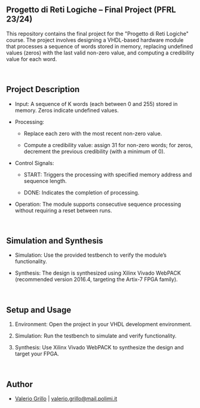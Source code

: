 ## Progetto di Reti Logiche – Final Project (PFRL 23/24)
This repository contains the final project for the "Progetto di Reti Logiche" course. The project involves designing a VHDL-based hardware module that processes a sequence of words stored in memory, replacing undefined values (zeros) with the last valid non-zero value, and computing a credibility value for each word.

&nbsp;
## Project Description
* Input: A sequence of K words (each between 0 and 255) stored in memory. Zeros indicate undefined values.

* Processing:

  * Replace each zero with the most recent non-zero value.

  * Compute a credibility value: assign 31 for non-zero words; for zeros, decrement the previous credibility (with a minimum of 0).

* Control Signals:

  * START: Triggers the processing with specified memory address and sequence length.

  * DONE: Indicates the completion of processing.

* Operation: The module supports consecutive sequence processing without requiring a reset between runs.


&nbsp;
## Simulation and Synthesis
* Simulation: Use the provided testbench to verify the module’s functionality.

* Synthesis: The design is synthesized using Xilinx Vivado WebPACK (recommended version 2016.4, targeting the Artix-7 FPGA family).

&nbsp;
## Setup and Usage
1. Environment: Open the project in your VHDL development environment.

2. Simulation: Run the testbench to simulate and verify functionality.

3. Synthesis: Use Xilinx Vivado WebPACK to synthesize the design and target your FPGA.

&nbsp;
## Author
* [Valerio Grillo](https://github.com/Valegrl) | valerio.grillo@mail.polimi.it
